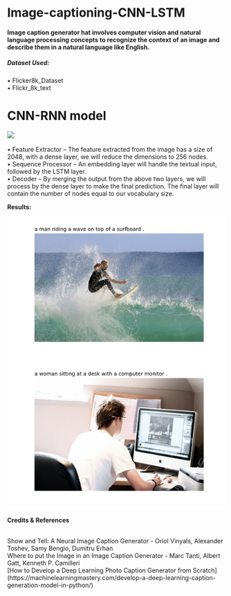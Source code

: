 # Image-captioning-CNN-LSTM


#### Image caption generator hat involves computer vision and natural language processing concepts to recognize the context of an image and describe them in a natural language like English.

##### Dataset Used:
• Flicker8k_Dataset <br>
• Flickr_8k_text 



# CNN-RNN model

<img src = "https://d2h0cx97tjks2p.cloudfront.net/blogs/wp-content/uploads/sites/2/2019/11/model-python-machine-learning-project.png"/>

• Feature Extractor – The feature extracted from the image has a size of 2048, with a dense layer, we will reduce the dimensions to 256 nodes.<br>
• Sequence Processor – An embedding layer will handle the textual input, followed by the LSTM layer.<br>
• Decoder – By merging the output from the above two layers, we will process by the dense layer to make the final prediction. The final layer will contain the number of nodes equal to our vocabulary size.

**Results:**

![Alt text](/Images/gen_7526599338.jpg)
![Alt text](/Images/gen_7148046575.jpg)

**Credits & References**


</br>
Show and Tell: A Neural Image Caption Generator - Oriol Vinyals, Alexander Toshev, Samy Bengio, Dumitru Erhan
<br>
Where to put the Image in an Image Caption Generator - Marc Tanti, Albert Gatt, Kenneth P. Camilleri
<br>
[How to Develop a Deep Learning Photo Caption Generator from Scratch](https://machinelearningmastery.com/develop-a-deep-learning-caption-generation-model-in-python/)




  
